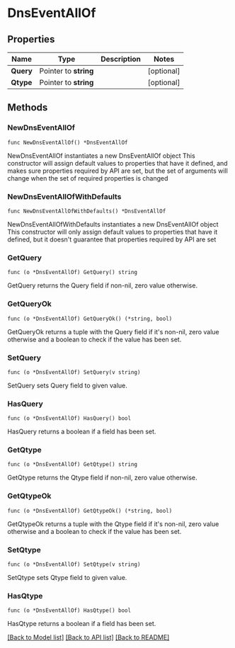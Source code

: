 # DnsEventAllOf

## Properties

Name | Type | Description | Notes
------------ | ------------- | ------------- | -------------
**Query** | Pointer to **string** |  | [optional] 
**Qtype** | Pointer to **string** |  | [optional] 

## Methods

### NewDnsEventAllOf

`func NewDnsEventAllOf() *DnsEventAllOf`

NewDnsEventAllOf instantiates a new DnsEventAllOf object
This constructor will assign default values to properties that have it defined,
and makes sure properties required by API are set, but the set of arguments
will change when the set of required properties is changed

### NewDnsEventAllOfWithDefaults

`func NewDnsEventAllOfWithDefaults() *DnsEventAllOf`

NewDnsEventAllOfWithDefaults instantiates a new DnsEventAllOf object
This constructor will only assign default values to properties that have it defined,
but it doesn't guarantee that properties required by API are set

### GetQuery

`func (o *DnsEventAllOf) GetQuery() string`

GetQuery returns the Query field if non-nil, zero value otherwise.

### GetQueryOk

`func (o *DnsEventAllOf) GetQueryOk() (*string, bool)`

GetQueryOk returns a tuple with the Query field if it's non-nil, zero value otherwise
and a boolean to check if the value has been set.

### SetQuery

`func (o *DnsEventAllOf) SetQuery(v string)`

SetQuery sets Query field to given value.

### HasQuery

`func (o *DnsEventAllOf) HasQuery() bool`

HasQuery returns a boolean if a field has been set.

### GetQtype

`func (o *DnsEventAllOf) GetQtype() string`

GetQtype returns the Qtype field if non-nil, zero value otherwise.

### GetQtypeOk

`func (o *DnsEventAllOf) GetQtypeOk() (*string, bool)`

GetQtypeOk returns a tuple with the Qtype field if it's non-nil, zero value otherwise
and a boolean to check if the value has been set.

### SetQtype

`func (o *DnsEventAllOf) SetQtype(v string)`

SetQtype sets Qtype field to given value.

### HasQtype

`func (o *DnsEventAllOf) HasQtype() bool`

HasQtype returns a boolean if a field has been set.


[[Back to Model list]](../README.md#documentation-for-models) [[Back to API list]](../README.md#documentation-for-api-endpoints) [[Back to README]](../README.md)



